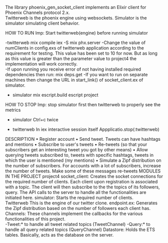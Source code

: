 The library phoenix_gen_socket_client implements an Elixir client for Phoenix Channels protocol 2.x.  
Twitterweb is the phoenix engine using websockets.
Simulator is the simulator simulating client behavior. 

HOW TO RUN 
Imp: Start twitterweb(engine) before running simulator

-twitterweb 
mix compile 
iex -S mix phx.server 
-Change the value of numClients in config.exs of twitterweb application according to the requirement for testing. This value has been set to 10 for now. But as long as this value is greater than the <numclients> parameter value to project4 the implementation will work correctly.  
-If upon running you receive error of not having installed required dependencies then run: 
 mix deps.get 
-If you want to run on separate machines then change the URL in start_link() of socket_client.ex of simulator.

- simulator 
mix escript.build 
escript project <numclients> 
 
HOW TO STOP 
Imp: stop simulator first then twitterweb to properly see the metrics 

- simulator 
 Ctrl+c twice 
 
- twitterweb 
 In iex interactive session itself 
 Appplicatio.stop(:twitterweb) 
  
 
 
DESCRIPTION 
• Register account • Send tweet. Tweets can have hashtags and mentions  • Subscribe to user's tweets • Re-tweets (so that your subscribers get an interesting tweet you got by other means) • Allow querying tweets subscribed to, tweets with specific hashtags, tweets in which the user is mentioned (my mentions) • Simulate a Zipf distribution on the number of subscribers. For accounts with a lot of subscribers, increase the number of tweets. Make some of these messages re-tweets 
MODULES IN THE PROJECT 
project4 
socket_client: Creates the socket connections for the required number of clients. Each client upon registration is associated with a topic. The client will then subscribe to the the topics of its followers, query.  The API calls to the server to handle all the functionalities are initiated here. 
simulator: Starts the required number of clients.  
Twitterweb 
 This is the engine of our twitter clone. 
endpoint.ex: Generates the Zipf distribution  based on the number of followers each client has. 
Channels: 
 These channels implement the callbacks for the various functionalities of this project.  
-Tweet:* to handle all tweet related topics (TweetChannel) 
-Query:* to handle all query related topics (QueryChannel) 
Datastore: Holds the ETS tables. Basically, acts as the database on the server. 
